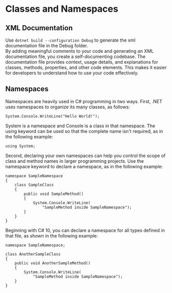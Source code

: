 # Classes and Namespaces
## XML Documentation
Use `dotnet build --configuration Debug` to generate the xml documentation file in the Debug folder.<br>
By adding meaningful comments to your code and generating an XML documentation file, you create a self-documenting codebase. The documentation file provides context, usage details, and explanations for classes, methods, properties, and other code elements. This makes it easier for developers to understand how to use your code effectively.
## Namespaces
Namespaces are heavily used in C# programming in two ways. First, .NET uses namespaces to organize its many classes, as follows:
```
System.Console.WriteLine("Hello World!");
```
System is a namespace and Console is a class in that namespace. The using keyword can be used so that the complete name isn't required, as in the following example:
```
using System;
```
Second, declaring your own namespaces can help you control the scope of class and method names in larger programming projects. Use the namespace keyword to declare a namespace, as in the following example:
```
namespace SampleNamespace
{
    class SampleClass
    {
        public void SampleMethod()
        {
            System.Console.WriteLine(
                "SampleMethod inside SampleNamespace");
        }
    }
}
```
Beginning with C# 10, you can declare a namespace for all types defined in that file, as shown in the following example:
```
namespace SampleNamespace;

class AnotherSampleClass
{
    public void AnotherSampleMethod()
    {
        System.Console.WriteLine(
            "SampleMethod inside SampleNamespace");
    }
}
```